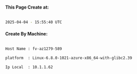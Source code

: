 
   
#### This Page Create at:

```bash

2025-04-04 - 15:55:40 UTC

```

#### Create By Machine:

```bash

Host Name : fv-az1279-589

platform  : Linux-6.8.0-1021-azure-x86_64-with-glibc2.39

Ip Local  : 10.1.1.62

```

